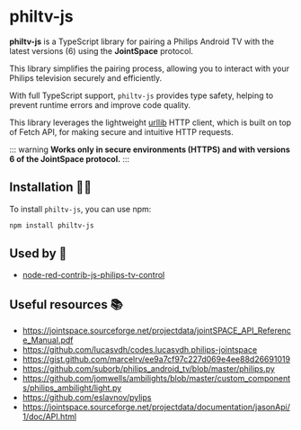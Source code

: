 # philtv-js

**philtv-js** is a TypeScript library for pairing a Philips Android TV with the latest versions (6) using the **JointSpace** protocol. 

This library simplifies the pairing process, allowing you to interact with your Philips television securely and efficiently.

With full TypeScript support, `philtv-js` provides type safety, helping to prevent runtime errors and improve code quality.

This library leverages the lightweight [urllib](https://www.npmjs.com/package/urllib) HTTP client, which is built on top of Fetch API, for making secure and intuitive HTTP requests.

::: warning
**Works only in secure environments (HTTPS) and with versions 6 of the JointSpace protocol.**
:::

## Installation 🧑‍💻

To install `philtv-js`, you can use npm:

```bash
npm install philtv-js
```

## Used by 💪

- [node-red-contrib-js-philips-tv-control](https://www.npmjs.com/package/@keload/node-red-contrib-js-philips-tv-control)

## Useful resources 📚

- https://jointspace.sourceforge.net/projectdata/jointSPACE_API_Reference_Manual.pdf
- https://github.com/lucasvdh/codes.lucasvdh.philips-jointspace
- https://gist.github.com/marcelrv/ee9a7cf97c227d069e4ee88d26691019
- https://github.com/suborb/philips_android_tv/blob/master/philips.py
- https://github.com/jomwells/ambilights/blob/master/custom_components/philips_ambilight/light.py
- https://github.com/eslavnov/pylips
- https://jointspace.sourceforge.net/projectdata/documentation/jasonApi/1/doc/API.html
